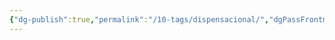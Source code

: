 ```yaml
---
{"dg-publish":true,"permalink":"/10-tags/dispensacional/","dgPassFrontmatter":true,"noteIcon":"child","created":"2025-10-18T20:31:17.721+01:00","updated":"2025-10-18T20:31:22.042+01:00"}
---
```


